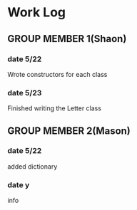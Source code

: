 # Work Log

## GROUP MEMBER 1(Shaon)

### date 5/22

Wrote constructors for each class

### date 5/23

Finished writing the Letter class


## GROUP MEMBER 2(Mason)

### date 5/22

added dictionary

### date y

info
